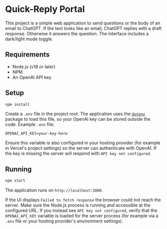 # Quick-Reply Portal

This project is a simple web application to send questions or the body of an email to ChatGPT. If the text looks like an email, ChatGPT replies with a draft response. Otherwise it answers the question. The interface includes a dark/light mode toggle.

## Requirements

- Node.js (v18 or later)
- NPM
- An OpenAI API key

## Setup

```bash
npm install
```

Create a `.env` file in the project root. The application uses the
[`dotenv`](https://www.npmjs.com/package/dotenv) package to load this file, so
your OpenAI key can be stored outside the code. Example `.env` file:

```
OPENAI_API_KEY=your-key-here
```

Ensure this variable is also configured in your hosting provider (for example in
Vercel's project settings) so the server can authenticate with OpenAI. If the
key is missing the server will respond with `API key not configured`.

## Running

```bash
npm start
```

The application runs on `http://localhost:3000`.

If the UI displays `Failed to fetch response` the browser could not reach the
server. Make sure the Node.js process is running and accessible at the
configured URL. If you instead see `API key not configured`, verify that the
`OPENAI_API_KEY` variable is loaded for the server process (for example via a
`.env` file or your hosting provider's environment settings).
